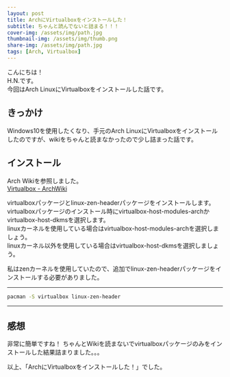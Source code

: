 ```yaml
---
layout: post
title: ArchにVirtualboxをインストールした！
subtitle: ちゃんと読んでないと詰まる！！！
cover-img: /assets/img/path.jpg
thumbnail-img: /assets/img/thumb.png
share-img: /assets/img/path.jpg
tags: [Arch, Virtualbox]
---
```


こんにちは！  
H.N.です。  
今回はArch LinuxにVirtualboxをインストールした話です。

## きっかけ
Windows10を使用したくなり、手元のArch LinuxにVirtualboxをインストールしたのですが、wikiをちゃんと読まなかったので少し詰まった話です。

## インストール
Arch Wikiを参照しました。  
[Virtualbox - ArchWiki](https://wiki.archlinux.jp/index.php/VirtualBox)

virtualboxパッケージとlinux-zen-headerパッケージをインストールします。  
virtualboxパッケージのインストール時にvirtualbox-host-modules-archかvirtualbox-host-dkmsを選択します。  
linuxカーネルを使用している場合はvirtualbox-host-modules-archを選択しましょう。  
linuxカーネル以外を使用している場合はvirtualbox-host-dkmsを選択しましょう。

私はzenカーネルを使用していたので、追加でlinux-zen-headerパッケージをインストールする必要がありました。

---
```Bash
pacman -S virtualbox linux-zen-header
```
---

## 感想
非常に簡単ですね！
ちゃんとWikiを読まないでvirtualboxパッケージのみをインストールした結果詰まりました。。。

以上、「ArchにVirtualboxをインストールした！」でした。
